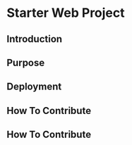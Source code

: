 # Starter Web Project

## Introduction

## Purpose


## Deployment

## How To Contribute

## How To Contribute
